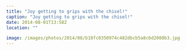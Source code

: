 ```yaml
---
title: "Joy getting to grips with the chisel!"
caption: "Joy getting to grips with the chisel!"
date: 2014-08-01T13:58Z
location: ""

image: /images/photos/2014/08/b18fc0350974c482dbcb5a8c6d2080b3.jpg
---
```

